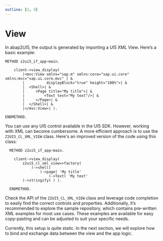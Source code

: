 ```yaml
---
outline: [2, 4]
---
```

# View
In abap2UI5, the output is generated by importing a UI5 XML View. Here’s a basic example:
```abap
METHOD z2ui5_if_app~main.

    client->view_display( 
        |<mvc:View xmlns="sap.m" xmlns:core="sap.ui.core" xmlns:mvc="sap.ui.core.mvc" | &
        |          displayBlock="true" height="100%">| &
        |  <Shell>| &
        |     <Page title="My title">| &
        |         <Text text="My text"/>| &
        |     </Page>| &
        |  </Shell>| &
        |</mvc:View>| ).

ENDMETHOD.
```
You can use any UI5 control available in the UI5 SDK. However, working with XML can become cumbersome. A more efficient approach is to use the `Z2UI5_CL_XML_VIEW` class. Here's an improved version of the code using this class:
```abap
  METHOD z2ui5_if_app~main.

    client->view_display(
        z2ui5_cl_xml_view=>factory(
            )->shell(
                )->page( 'My title'
                    )->Text( 'My text' 
        )->stringify( ) ).

  ENDMETHOD.
```
Check the API of the `Z2UI5_CL_XML_VIEW` class and leverage code completion to easily find the correct controls and properties. Additionally, it’s recommended to explore the sample repository, which contains pre-written XML examples for most use cases. These examples are available for easy copy-pasting and can be adjusted to suit your specific needs.

Currently, this setup is quite static. In the next section, we will explore how to bind and exchange data between the view and the app logic.
